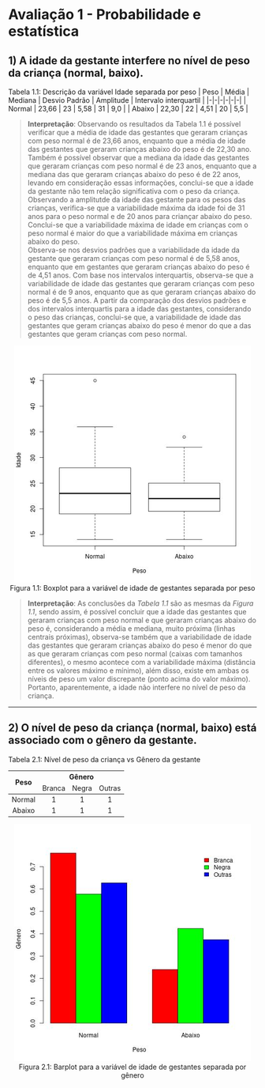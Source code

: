 # Avaliação 1 - Probabilidade e estatística

## 1) A idade da gestante interfere no nível de peso da criança (normal, baixo).

Tabela 1.1: Descrição da variável Idade separada por peso
| Peso | Média | Mediana | Desvio Padrão | Amplitude | Intervalo interquartil |
|-|-|-|-|-|-|
| Normal | 23,66 | 23 | 5,58 | 31 | 9,0 |
| Abaixo | 22,30 | 22 | 4,51 | 20 | 5,5 |


> **Interpretação**: Observando os resultados da Tabela 1.1 é possível verificar que a média de idade das gestantes que geraram crianças com peso normal é de 23,66 anos, enquanto que a média de idade das gestantes que geraram crianças abaixo do peso é de 22,30 ano. Também é possível observar que a mediana da idade das gestantes que geraram crianças com peso normal é de 23 anos, enquanto que a mediana das que geraram crianças abaixo do peso é de 22 anos, levando em consideração essas informações, conclui-se que a idade da gestante não tem relação significativa com o peso da criança.    
> Observando a amplitutde da idade das gestante para os pesos das crianças, verifica-se que a variabilidade máxima da idade foi de 31 anos para o peso normal e de 20 anos para criançar abaixo do peso. Conclui-se que a variabilidade máxima de idade em crianças com o peso normal é maior do que a variabilidade máxima em crianças abaixo do peso.    
> Observa-se nos desvios padrões que a variabilidade da idade da gestante que geraram crianças com peso normal é de 5,58 anos, enquanto que em gestantes que geraram crianças abaixo do peso é de 4,51 anos. Com base nos intervalos interquartis, observa-se que a variabilidade de idade das gestantes que geraram crianças com peso normal é de 9 anos, enquanto que as que geraram crianças abaixo do peso é de 5,5 anos. A partir da comparação dos desvios padrões  e dos intervalos interquartis para a idade das gestantes, considerando o peso das crianças, conclui-se que, a variabilidade de idade das gestantes que geram crianças abaixo do peso é menor do que a das gestantes que geram crianças com peso normal. 


<div style="text-align:center;"><img src="./boxplot-idadeXpeso.jpg" /></div>
<div style="text-align:center;">Figura 1.1: Boxplot para a variável de idade de gestantes separada por peso</div> 

> **Interpretação**: As conclusões da _Tabela 1.1_ são as mesmas da _Figura 1.1_, sendo assim, é possível concluir que a idade das gestantes que geraram crianças com peso normal e que geraram crianças abaixo do peso é, considerando a média e mediana, muito próxima (linhas centrais próximas), observa-se também que a variabilidade de idade das gestantes que geraram crianças abaixo do peso é menor do que as que geraram crianças com peso normal (caixas com tamanhos diferentes), o mesmo acontece com a variabilidade máxima (distância entre os valores máximo e mínimo), além disso, existe em ambas os níveis de peso um valor discrepante (ponto acima do valor máximo). Portanto, aparentemente, a idade não interfere no nível de peso da criança.

___

## 2) O nível de peso da criança (normal, baixo) está associado com o gênero da gestante.

Tabela 2.1: Nível de peso da criança vs Gênero da gestante

<div style="text-align:center;">
  <table>
  <thead>
    <tr>
      <th rowspan="2">Peso</th>
      <th colspan="3">Gênero</th>
    </tr>
    <tr>
      <td>Branca</td>
      <td>Negra</td>
      <td>Outras</td>
    </tr>
  </thead>
  <tbody>
    <tr>
      <td>Normal</td>
      <td>1</td>
      <td>1</td>
      <td>1</td>
    </tr>
    <tr>
      <td>Abaixo</td>
      <td>1</td>
      <td>1</td>
      <td>1</td>
    </tr>
  </tbody>
  </table>
</div>


<div style="text-align:center;"><img src="./barplot.jpg" /></div>
<div style="text-align:center;">Figura 2.1: Barplot para a variável de idade de gestantes separada por gênero</div> 